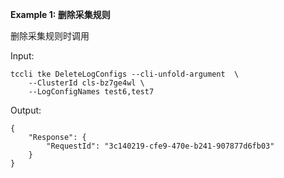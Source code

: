 **Example 1: 删除采集规则**

删除采集规则时调用

Input: 

```
tccli tke DeleteLogConfigs --cli-unfold-argument  \
    --ClusterId cls-bz7ge4wl \
    --LogConfigNames test6,test7
```

Output: 
```
{
    "Response": {
        "RequestId": "3c140219-cfe9-470e-b241-907877d6fb03"
    }
}
```

